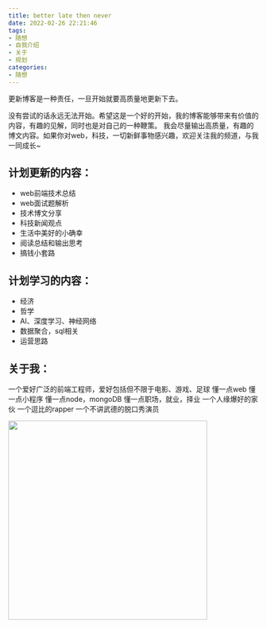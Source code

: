 ```yaml
---
title: better late then never
date: 2022-02-26 22:21:46
tags: 
- 随想
- 自我介绍
- 关于
- 规划
categories: 
- 随想
---
```


更新博客是一种责任，一旦开始就要高质量地更新下去。
<!-- more -->
没有尝试的话永远无法开始。希望这是一个好的开始，我的博客能够带来有价值的内容，有趣的见解，同时也是对自己的一种鞭策。
我会尽量输出高质量，有趣的博文内容。如果你对web，科技，一切新鲜事物感兴趣，欢迎关注我的频道，与我一同成长~


## 计划更新的内容：
- web前端技术总结
- web面试题解析
- 技术博文分享
- 科技新闻观点
- 生活中美好的小确幸
- 阅读总结和输出思考
- 搞钱小套路

## 计划学习的内容：
- 经济
- 哲学
- AI、深度学习、神经网络
- 数据聚合，sql相关
- 运营思路

## 关于我：
一个爱好广泛的前端工程师，爱好包括但不限于电影、游戏、足球
懂一点web
懂一点小程序
懂一点node，mongoDB
懂一点职场，就业，择业
一个人缘爆好的家伙
一个逗比的rapper
一个不讲武德的脱口秀演员

<img src="https://pic.imgdb.cn/item/621a398b2ab3f51d91e1f4b1.jpg" width="400px">
